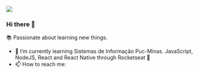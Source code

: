 <img width="auto" src="https://github.com/tgmarinho/tgmarinho/blob/master/banner.png">

### Hi there 👋

:books: Passionate about learning new things.

<!--
**el-indioBR/el-indioBR** is a ✨ _special_ ✨ repository because its `README.md` (this file) appears on your GitHub profile.

Here are some ideas to get you started:

- 🔭 I’m currently working on ...
- 👯 I’m looking to collaborate on ...
- 🤔 I’m looking for help with ...
- 💬 Ask me about ...
 ...
- 😄 Pronouns: ...
- ⚡ Fun fact: ...
-->
- 🌱 I’m currently learning Sistemas de Informação Puc-Minas. JavaScript, NodeJS, React and React Native through Rocketseat :rocket:
- 📫 How to reach me: 
